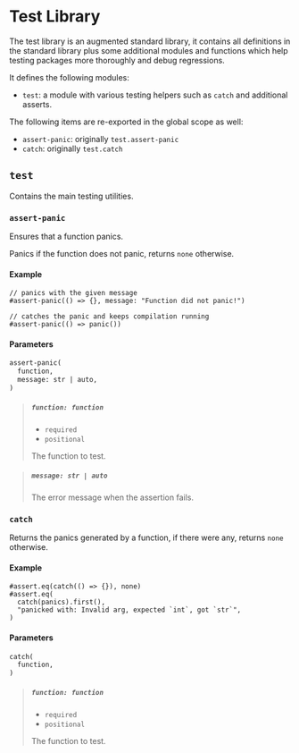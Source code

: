 # Test Library
The test library is an augmented standard library, it contains all definitions in the standard library plus some additional modules and functions which help testing packages more thoroughly and debug regressions.

It defines the following modules:
- `test`: a module with various testing helpers such as `catch` and additional asserts.

The following items are re-exported in the global scope as well:
- `assert-panic`: originally `test.assert-panic`
- `catch`: originally `test.catch`

## `test`
Contains the main testing utilities.

### `assert-panic`
Ensures that a function panics.

Panics if the function does not panic, returns `none` otherwise.

#### Example
```typst
// panics with the given message
#assert-panic(() => {}, message: "Function did not panic!")

// catches the panic and keeps compilation running
#assert-panic(() => panic())
```

#### Parameters
```txt
assert-panic(
  function,
  message: str | auto,
)
```

> ##### `function: function`
> - `required`
> - `positional`
>
> The function to test.

> ##### `message: str | auto`
>
> The error message when the assertion fails.

### `catch`
Returns the panics generated by a function, if there were any, returns `none` otherwise.

#### Example
```typst
#assert.eq(catch(() => {}), none)
#assert.eq(
  catch(panics).first(),
  "panicked with: Invalid arg, expected `int`, got `str`",
)
```

#### Parameters
```txt
catch(
  function,
)
```

> ##### `function: function`
> - `required`
> - `positional`
>
> The function to test.
